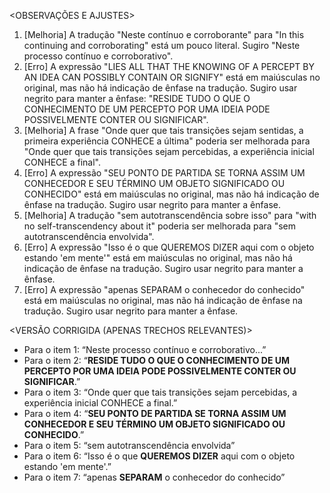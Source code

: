 <OBSERVAÇÕES E AJUSTES>
1. [Melhoria] A tradução "Neste contínuo e corroborante" para "In this continuing and corroborating" está um pouco literal. Sugiro "Neste processo contínuo e corroborativo".
2. [Erro] A expressão "LIES ALL THAT THE KNOWING OF A PERCEPT BY AN IDEA CAN POSSIBLY CONTAIN OR SIGNIFY" está em maiúsculas no original, mas não há indicação de ênfase na tradução. Sugiro usar negrito para manter a ênfase: "RESIDE TUDO O QUE O CONHECIMENTO DE UM PERCEPTO POR UMA IDEIA PODE POSSIVELMENTE CONTER OU SIGNIFICAR".
3. [Melhoria] A frase "Onde quer que tais transições sejam sentidas, a primeira experiência CONHECE a última" poderia ser melhorada para "Onde quer que tais transições sejam percebidas, a experiência inicial CONHECE a final".
4. [Erro] A expressão "SEU PONTO DE PARTIDA SE TORNA ASSIM UM CONHECEDOR E SEU TÉRMINO UM OBJETO SIGNIFICADO OU CONHECIDO" está em maiúsculas no original, mas não há indicação de ênfase na tradução. Sugiro usar negrito para manter a ênfase.
5. [Melhoria] A tradução "sem autotranscendência sobre isso" para "with no self-transcendency about it" poderia ser melhorada para "sem autotranscendência envolvida".
6. [Erro] A expressão "Isso é o que QUEREMOS DIZER aqui com o objeto estando 'em mente'" está em maiúsculas no original, mas não há indicação de ênfase na tradução. Sugiro usar negrito para manter a ênfase.
7. [Erro] A expressão "apenas SEPARAM o conhecedor do conhecido" está em maiúsculas no original, mas não há indicação de ênfase na tradução. Sugiro usar negrito para manter a ênfase.

<VERSÃO CORRIGIDA (APENAS TRECHOS RELEVANTES)>
- Para o item 1: “Neste processo contínuo e corroborativo...”
- Para o item 2: “**RESIDE TUDO O QUE O CONHECIMENTO DE UM PERCEPTO POR UMA IDEIA PODE POSSIVELMENTE CONTER OU SIGNIFICAR**.”
- Para o item 3: “Onde quer que tais transições sejam percebidas, a experiência inicial CONHECE a final.”
- Para o item 4: “**SEU PONTO DE PARTIDA SE TORNA ASSIM UM CONHECEDOR E SEU TÉRMINO UM OBJETO SIGNIFICADO OU CONHECIDO**.”
- Para o item 5: “sem autotranscendência envolvida”
- Para o item 6: “Isso é o que **QUEREMOS DIZER** aqui com o objeto estando 'em mente'.”
- Para o item 7: “apenas **SEPARAM** o conhecedor do conhecido”